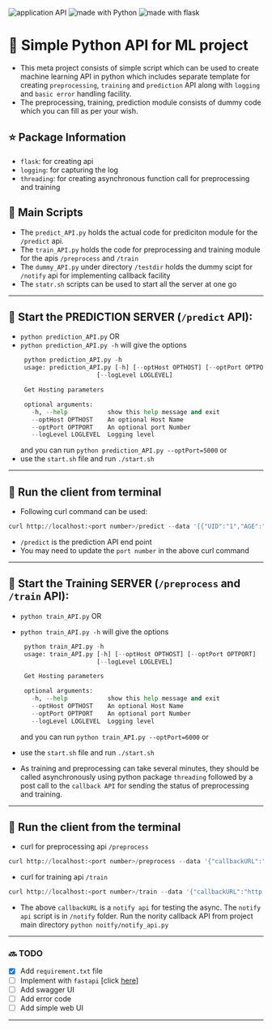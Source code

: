  <img src="https://img.shields.io/badge/application-REST%20API-yellow.svg?style=flat-square" alt="application API">  <img src="https://img.shields.io/badge/Python-3.6-green.svg?style=flat-square" alt="made with Python"> <img src="https://img.shields.io/badge/package-Flask-blue.svg?style=flat" alt="made with flask">

# :rocket: Simple Python API for ML project

- This meta project consists of simple script which can be used to create machine learning API in python which includes
separate template for creating `preprocessing`, `training` and `prediction` API along with `logging` and `basic error` handling facility. 
- The preprocessing, training, prediction module consists of dummy code which you can fill as per your wish.

## :star: Package Information
+ `flask`: for creating api
+ `logging`: for capturing the log
+ `threading`: for creating asynchronous function call for preprocessing and training

## :dart: Main Scripts

+ The `predict_API.py` holds the actual code for prediciton module for the `/predict` api.
+ The `train_API.py` holds the code for preprocessing and training module for the apis `/preprocess` and `/train`
+ The `dummy_API.py` under directory `/testdir` holds the dummy scipt for `/notify` api for implementing callback facility
+ The `statr.sh` scripts can be used to start all the server at one go

----

## :large_blue_diamond: Start the PREDICTION SERVER (`/predict` API):

  +  `python prediction_API.py` OR
  +  `python prediction_API.py -h` will give the options
     ```py
      python prediction_API.py -h
      usage: prediction_API.py [-h] [--optHost OPTHOST] [--optPort OPTPORT]
                          [--logLevel LOGLEVEL]

      Get Hosting parameters

      optional arguments:
        -h, --help           show this help message and exit
        --optHost OPTHOST    An optional Host Name
        --optPort OPTPORT    An optional port Number
        --logLevel LOGLEVEL  Logging level
     ```
     and you can run `python prediction_API.py --optPort=5000` or
  + use the `start.sh` file and run `./start.sh`

----

## :large_blue_diamond: Run the client from terminal
  + Following curl command can be used:

```py
curl http://localhost:<port number>/predict --data '[{"UID":"1","AGE":"15"},{"UID":"2","AGE":"12"},{"UID":"3","AGE":"55"},{"UID":"4","AGE":"37"}]' -H "Content-Type: application/json" 
```

+ `/predict` is the prediction API end point
+ You may need to update the `port number` in the above curl command

----

## :large_blue_diamond: Start the Training SERVER (`/preprocess` and `/train` API):
  +  `python train_API.py` OR
  +  `python train_API.py -h` will give the options
     ```py
      python train_API.py -h
      usage: train_API.py [-h] [--optHost OPTHOST] [--optPort OPTPORT]
                          [--logLevel LOGLEVEL]

      Get Hosting parameters

      optional arguments:
        -h, --help           show this help message and exit
        --optHost OPTHOST    An optional Host Name
        --optPort OPTPORT    An optional port Number
        --logLevel LOGLEVEL  Logging level
     ```
     and you can run `python train_API.py --optPort=6000` or
  + use the `start.sh` file and run `./start.sh`

+ As training and preprocessing can take several minutes, they should be called asynchronously using python package `threading` followed by a post call to the `callback API` for sending the status of preprocessing and training.

----

## :large_blue_diamond: Run the client from the terminal 
  - curl for preprocessing api `/preprocess`

```py
curl http://localhost:<port number>/preprocess --data '{"callbackURL":"http://localhost:5020/notify"}' -H "Content-Type: application/json"
```
  - curl for training api `/train`

```py
curl http://localhost:<port number>/train --data '{"callbackURL":"http://localhost:5020/notify"}' -H "Content-Type: application/json"
```

  + The above `callbackURL` is a `notify api` for testing the async. The `notify api` script is in `/notify` folder. Run the nority callback API from project main directory `python noitfy/notify_api.py`

----

### :soon: TODO 

-  [x] Add `requirement.txt` file
-  [ ] Implement with `fastapi` [click [here](https://github.com/tiangolo/fastapi)]
-  [ ] Add swagger UI
-  [ ] Add error code
-  [ ] Add simple web UI

----